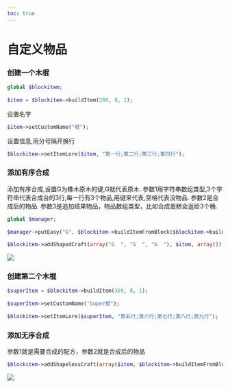 ```yaml
---  
toc: true  
---  
```

# 自定义物品  
  
### 创建一个木棍  
```php  
global $blockitem;  
  
$item = $blockitem->buildItem(280, 0, 1);  
```  
设置名字  
  
```php  
$item->setCustomName("棍");  
```  
  
设置信息,用分号隔开换行  
  
```php  
$blockitem->setItemLore($item, "第一行;第二行;第三行;第四行");  
```  
### 添加有序合成  
  
添加有序合成,设置G为橡木原木的键,G就代表原木. 参数1用字符串数组类型,3个字符串代表合成台的3行,每一行有3个物品,用键来代表,空格代表没物品. 参数2是合成后的物品. 参数3是追加结果物品，物品数组类型，比如合成蛋糕会返给3个桶.  
  
```php  
global $manager;  
  
$manager->putEasy("G", $blockitem->buildItemFromBlock($blockitem->buildBlock(17, 0)));  
  
$blockitem->addShapedCraft(array("G  ", "G  ", "G  "), $item, array());  
```  
  
![](../images/Snipaste_2020-10-21_18-49-21.png)  
  
### 创建第二个木棍  
  
```php  
$superItem = $blockitem->buildItem(369, 0, 1);  
  
$superItem->setCustomName("Super棍");  
  
$blockitem->setItemLore($superItem, "第五行;第六行;第七行;第八行;第九行");  
```  
  
### 添加无序合成  
  
参数1就是需要合成的配方，参数2就是合成后的物品  
  
```php  
$blockitem->addShapelessCraft(array($item, $blockitem->buildItemFromBlock($blockitem->buildBlock(41, 0))), $superItem)  
```  
![](../images/Snipaste_2020-10-21_18-49-31.png)  
